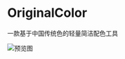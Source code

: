 # OriginalColor

一款基于中国传统色的轻量简洁配色工具

![预览图](https://upload-images.jianshu.io/upload_images/5688401-f435b3dd02bbba81.jpg?imageMogr2/auto-orient/strip|imageView2/2/w/1200/format/webp)
